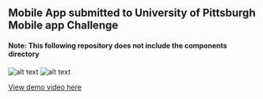 ## Mobile App submitted to University of Pittsburgh Mobile app Challenge
#### Note: This following repository does not include the components directory

![alt text](http://niksingh.net/img/PittitionHome.png )
![alt text](http://niksingh.net/img/PittitionPage.png)

[View demo video here](https://www.youtube.com/watch?v=3CFOHVC-k0w)